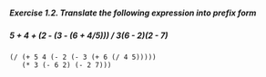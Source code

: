 ##### Exercise 1.2.  Translate the following expression into prefix form
##### 5 + 4 + (2 - (3 - (6 + 4/5))) / 3(6 - 2)(2 - 7)

    (/ (+ 5 4 (- 2 (- 3 (+ 6 (/ 4 5)))))
       (* 3 (- 6 2) (- 2 7)))
